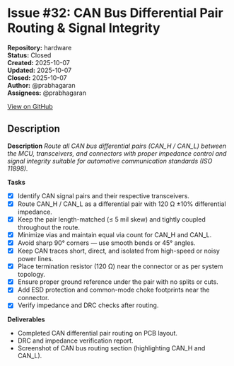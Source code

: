 # Issue #32: CAN Bus Differential Pair Routing & Signal Integrity

**Repository:** hardware  
**Status:** Closed  
**Created:** 2025-10-07  
**Updated:** 2025-10-07  
**Closed:** 2025-10-07  
**Author:** @prabhagaran  
**Assignees:** @prabhagaran  

[View on GitHub](https://github.com/Simtestlab/hardware/issues/32)

## Description

**Description**
_Route all CAN bus differential pairs (CAN_H / CAN_L) between the MCU, transceivers, and connectors with proper impedance control and signal integrity suitable for automotive communication standards (ISO 11898)._

**Tasks**

- [x]  Identify CAN signal pairs and their respective transceivers.
- [x]  Route CAN_H / CAN_L as a differential pair with 120 Ω ±10% differential impedance.
- [x]  Keep the pair length-matched (≤ 5 mil skew) and tightly coupled throughout the route.
- [x]  Minimize vias and maintain equal via count for CAN_H and CAN_L.
- [x]  Avoid sharp 90° corners — use smooth bends or 45° angles.
- [x]  Keep CAN traces short, direct, and isolated from high-speed or noisy power lines.
- [x]  Place termination resistor (120 Ω) near the connector or as per system topology.
- [x]  Ensure proper ground reference under the pair with no splits or cuts.
- [x]  Add ESD protection and common-mode choke footprints near the connector.
- [x]  Verify impedance and DRC checks after routing.

**Deliverables**

- Completed CAN differential pair routing on PCB layout.
- DRC and impedance verification report.
- Screenshot of CAN bus routing section (highlighting CAN_H and CAN_L).